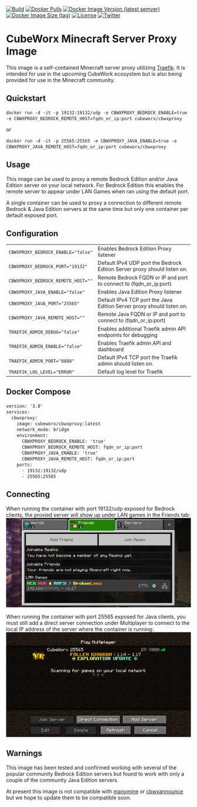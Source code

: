 [![Build](https://img.shields.io/github/workflow/status/cubeworx/cbwxproxy/build-push-docker)](https://github.com/cubeworx/cbwxproxy/actions)
[![Docker Pulls](https://img.shields.io/docker/pulls/cubeworx/cbwxproxy.svg)](https://hub.docker.com/r/cubeworx/cbwxproxy)
[![Docker Image Version (latest semver)](https://img.shields.io/docker/v/cubeworx/cbwxproxy?sort=semver)](https://hub.docker.com/r/cubeworx/cbwxproxy)
[![Docker Image Size (tag)](https://img.shields.io/docker/image-size/cubeworx/cbwxproxy/latest)](https://hub.docker.com/r/cubeworx/cbwxproxy)
[![License](https://img.shields.io/badge/license-MIT-blue.svg)](https://github.com/cubeworx/cbwxproxy/blob/master/LICENSE)
[![Twitter](https://img.shields.io/twitter/follow/cubeworx?label=Follow&style=social)](https://twitter.com/intent/follow?screen_name=cubeworx)

CubeWorx Minecraft Server Proxy Image
==============

This image is a self-contained Minecraft server proxy utilizing [Traefik](https://traefik.io). It is intended for use in the upcoming CubeWork ecosystem but is also being provided for use in the Minecraft community.

## Quickstart

```
docker run -d -it -p 19132:19132/udp -e CBWXPROXY_BEDROCK_ENABLE=true -e CBWXPROXY_BEDROCK_REMOTE_HOST=fqdn_or_ip:port cubeworx/cbwxproxy
```
or
```
docker run -d -it -p 25565:25565 -e CBWXPROXY_JAVA_ENABLE=true -e CBWXPROXY_JAVA_REMOTE_HOST=fqdn_or_ip:port cubeworx/cbwxproxy
```

## Usage

This image can be used to proxy a remote Bedrock Edition and/or Java Edition server on your local network. For Bedrock Edition this enables the remote server to appear under LAN Games when ran using the default port.

A single container can be used to proxy a connection to different remote Bedrock & Java Edition servers at the same time but only one container per default exposed port.

## Configuration

|                                    |                                                                          |
|------------------------------------|--------------------------------------------------------------------------|
| `CBWXPROXY_BEDROCK_ENABLE="false"` | Enables Bedrock Edition Proxy listener                                   |
| `CBWXPROXY_BEDROCK_PORT="19132"`   | Default IPv4 UDP port the Bedrock Edition Server proxy should listen on. |
| `CBWXPROXY_BEDROCK_REMOTE_HOST=""` | Remote Bedrock FQDN or IP and port to connect to (fqdn_or_ip:port)       |
| `CBWXPROXY_JAVA_ENABLE="false"`    | Enables Java Edition Proxy listener                                      |
| `CBWXPROXY_JAVA_PORT="25565"`      | Default IPv4 TCP port the Java Edition Server proxy should listen on.    |
| `CBWXPROXY_JAVA_REMOTE_HOST=""`    | Remote Java FQDN or IP and port to connect to (fqdn_or_ip:port)          |
| `TRAEFIK_ADMIN_DEBUG="false"`      | Enables additional Traefik admin API endpoints for debugging             |
| `TRAEFIK_ADMIN_ENABLE="false"`     | Enables Traefik admin API and dashboard                                  |
| `TRAEFIK_ADMIN_PORT="8888"`        | Default IPv4 TCP port the Traefik admin should listen on.                |
| `TRAEFIK_LOG_LEVEL="ERROR"`        | Default log level for Traefik                                            |

## Docker Compose
```
version: '3.8'
services:
  cbwxproxy:
    image: cubeworx/cbwxproxy:latest
    network_mode: bridge
    environment:
      CBWXPROXY_BEDROCK_ENABLE: 'true'
      CBWXPROXY_BEDROCK_REMOTE_HOST: fqdn_or_ip:port
      CBWXPROXY_JAVA_ENABLE: 'true'
      CBWXPROXY_JAVA_REMOTE_HOST: fqdn_or_ip:port
    ports:
      - 19132:19132/udp
      - 25565:25565
```

## Connecting

When running the container with port 19132/udp exposed for Bedrock clients, the proxied server will show up under LAN games in the Friends tab:
![](docs/BedrockToBrokenLens.jpg)

When running the container with port 25565 exposed for Java clients, you must still add a direct server connection under Multiplayer to connect to the local IP address of the server where the container is running:
![](docs/JavaToFallenKingdom.png)

## Warnings

This image has been tested and confirmed working with several of the popular community Bedrock Edition servers but found to work with only a couple of the community Java Edition servers.

At present this image is not compatible with [manymine](https://github.com/illiteratealliterator/manymine) or [cbwxannounce](https://github.com/cubeworx/cbwxannounce) but we hope to update them to be compatible soon.